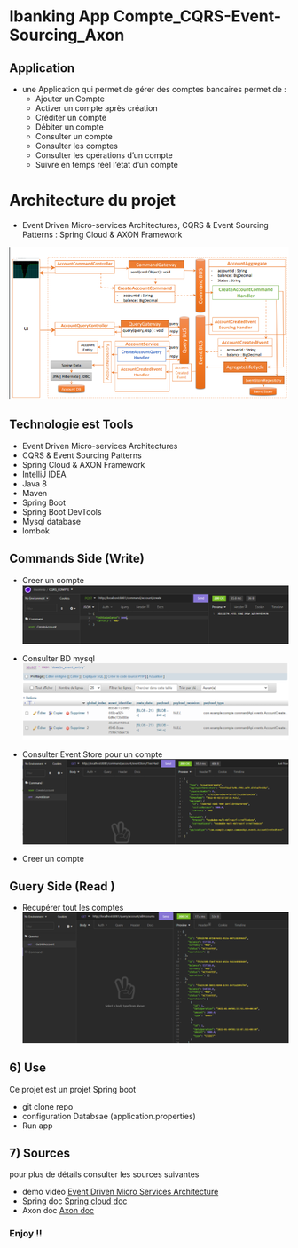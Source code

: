 # Ibanking App Compte_CQRS-Event-Sourcing_Axon

## Application
-  une Application qui permet de gérer des comptes bancaires permet de :
    - Ajouter un Compte
    - Activer un compte après création
    - Créditer un compte 
    - Débiter un compte
    - Consulter un compte
    - Consulter les comptes
    - Consulter les opérations d’un compte
    - Suivre en temps réel l’état d’un compte
    
# Architecture du projet
-  Event Driven Micro-services Architectures, CQRS & Event Sourcing Patterns : Spring Cloud & AXON Framework

 <img src="images/Architecture.PNG" alt="">

## Technologie est Tools
- Event Driven Micro-services Architectures
- CQRS & Event Sourcing Patterns 
- Spring Cloud & AXON Framework
- IntelliJ IDEA
- Java 8
- Maven
- Spring Boot
- Spring Boot DevTools
- Mysql database
- lombok

## Commands Side (Write)
- Creer un compte
  <img src="images/createAccount.PNG" alt="">
  
- Consulter  BD mysql
  <img src="images/eventStore.PNG" alt="">
  
- Consulter Event Store pour un compte
  <img src="images/eventStoreForAcount.PNG" alt="">
  
- Creer un compte
  <img src="images/ crediAccount.PNG" alt="">

## Guery Side (Read )
- Recupérer tout les comptes 
  <img src="images/allAccount.PNG" alt="">
  
## 6) Use
Ce projet est un projet Spring boot 
- git clone repo
- configuration Databsae  (application.properties)
- Run app
## 7) Sources
pour plus de détails consulter les sources suivantes
- demo video  [Event Driven Micro Services Architecture ](https://www.youtube.com/watch?v=0MG8akH6cfU)
- Spring doc  [Spring cloud  doc](https://spring.io/projects/spring-cloud)
- Axon doc  [Axon  doc](https://axoniq.io/)
### Enjoy !!
 

